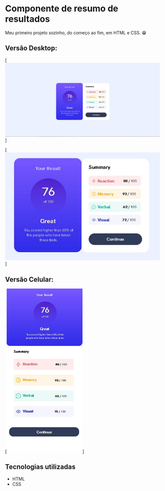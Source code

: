 # Componente de resumo de resultados 
Meu primeiro projeto sozinho, do começo ao fim, em HTML e CSS. 😁

## Versão Desktop:

[<img src="./imagens/projeto-pc-readme.JPG">]

[<img src="./imagens/projeto-pc-zoom-readme.JPG">]

## Versão Celular:

[<img src="./imagens/projeto-celular-readme.JPG">]

## Tecnologias utilizadas
- HTML
- CSS



